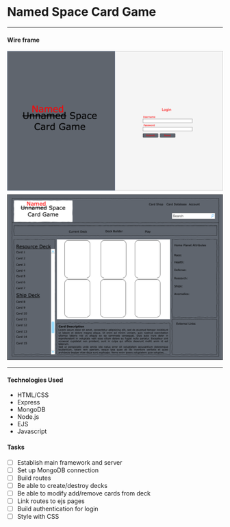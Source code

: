 # Named Space Card Game
---
#### Wire frame
![image](./public/index.png)
![imgae](./public/main.png)

---
#### Technologies Used
- HTML/CSS
- Express
- MongoDB
- Node.js
- EJS
- Javascript

#### Tasks
- [ ] Establish main framework and server
- [ ] Set up MongoDB connection
- [ ] Build routes
- [ ] Be able to create/destroy decks
- [ ] Be able to modify add/remove cards from deck
- [ ] Link routes to ejs pages
- [ ] Build authentication for login
- [ ] Style with CSS